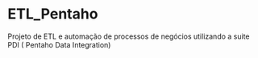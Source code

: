 # ETL_Pentaho
Projeto de ETL e automação de processos de negócios utilizando a suite PDI ( Pentaho Data Integration)
